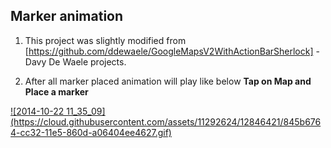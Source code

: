 ## Marker animation 
 
 1. This project was slightly modified from [https://github.com/ddewaele/GoogleMapsV2WithActionBarSherlock] -Davy De Waele projects.

 2. After all marker placed animation will play like below **Tap on Map and Place a marker**

<a href="http://gfycat.com/WeeGrizzledFruitbat">
![2014-10-22 11_35_09](https://cloud.githubusercontent.com/assets/11292624/12846421/845b6764-cc32-11e5-860d-a06404ee4627.gif)
</a>

